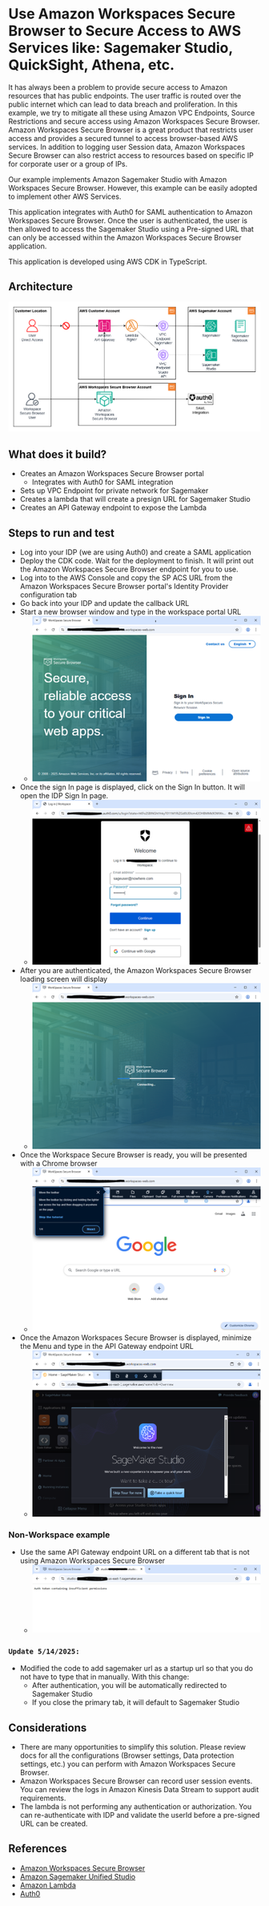 # Use Amazon Workspaces Secure Browser to Secure Access to AWS Services like: Sagemaker Studio, QuickSight, Athena, etc.
It has always been a problem to provide secure access to Amazon resources that has public endpoints.  The user traffic is routed over the public internet which can lead to data breach and proliferation. In this example, we try to mitigate all these using Amazon VPC Endpoints, Source Restrictions and secure access using Amazon Workspaces Secure Browser. Amazon Workspaces Secure Browser is a great product that restricts user access and provides a secured tunnel to access browser-based AWS services.  In addition to logging user Session data, Amazon Workspaces Secure Browser can also restrict access to resources based on specific IP for corporate user or a group of IPs.

Our example implements Amazon Sagemaker Studio with Amazon Workspaces Secure Browser.  However, this example can be easily adopted to implement other AWS Services.

This application integrates with Auth0 for SAML authentication to Amazon Workspaces Secure Browser.  Once the user is authenticated, the user is then allowed to access the Sagemaker Studio using a Pre-signed URL that can only be accessed within the Amazon Workspaces Secure Browser application.

This application is developed using AWS CDK in TypeScript.

## Architecture
![image](wsb-architecture.png "Amazon Workspaces Secure Browser and Sagemaker Architecture")

## What does it build?
* Creates an Amazon Workspaces Secure Browser portal
    * Integrates with Auth0 for SAML integration
* Sets up VPC Endpoint for private network for Sagemaker
* Creates a lambda that will create a presign URL for Sagemaker Studio
* Creates an API Gateway endpoint to expose the Lambda

## Steps to run and test
* Log into your IDP (we are using Auth0) and create a SAML application
* Deploy the CDK code. Wait for the deployment to finish.  It will print out the Amazon Workspaces Secure Browser endpoint for you to use.
* Log into to the AWS Console and copy the SP ACS URL from the Amazon Workspaces Secure Browser portal's Identity Provider configuration tab
* Go back into your IDP and update the callback URL
* Start a new browser window and type in the workspace portal URL
  * ![image](signin.PNG "Signing in Workspace Secure Browser")
* Once the sign In page is displayed, click on the Sign In button.  It will open the IDP Sign In page.
  * ![image](authenticate.PNG "Authenticating with IDP")
* After you are authenticated, the Amazon Workspaces Secure Browser loading screen will display
  * ![image](starting-wsb.PNG "Starting Workspace Secure Browser")
* Once the Workspace Secure Browser is ready, you will be presented with a Chrome browser
  * ![image](wsb-landing.PNG "Workspace Secure Browser landing page")
* Once the Amazon Workspaces Secure Browser is displayed, minimize the Menu and type in the API Gateway endpoint URL
  * ![image](sagemaker-on-wsb.PNG "Sagemaker on Amazon Workspaces Secure Browser")

### Non-Workspace example
* Use the same API Gateway endpoint URL on a different tab that is not using Amazon Workspaces Secure Browser
  * ![image](sagemaker-denied.PNG "Example of a Sagemaker failure from public browser")

### `Update 5/14/2025:`
  * Modified the code to add sagemaker url as a startup url so that you do not have to type that in manually.  With this change:
    * After authentication, you will be automatically redirected to Sagemaker Studio
    * If you close the primary tab, it will default to Sagemaker Studio

## Considerations
* There are many opportunities to simplify this solution. Please review docs for all the configurations (Browser settings, Data protection settings, etc.) you can perform with Amazon Workspaces Secure Browser.
* Amazon Workspaces Secure Browser can record user session events. You can review the logs in Amazon Kinesis Data Stream to support audit requirements.
* The lambda is not performing any authentication or authorization.  You can re-authenticate with IDP and validate the userId before a pre-signed URL can be created.

## References
* [Amazon Workspaces Secure Browser](https://aws.amazon.com/workspaces-family/secure-browser/)
* [Amazon Sagemaker Unified Studio](https://aws.amazon.com/sagemaker/unified-studio/)
* [Amazon Lambda](https://aws.amazon.com/lambda/)
* [Auth0](https://auth0.com)